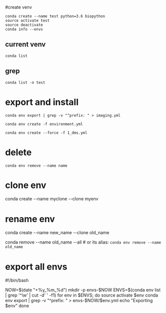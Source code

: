 #create venv

    conda create --name test python=3.6 biopython
    source activate test
    source deactivate
    conda info --envs

## current venv
    conda list 

## grep

    conda list -n test

# export and install

    conda env export | grep -v "^prefix: " > imaging.yml

    conda env create -f environment.yml

    conda env create --force -f 1_dms.yml

# delete  

    conda env remove --name name

# clone env

conda create --name myclone --clone myenv

# rename env

conda create --name new_name --clone old_name

conda remove --name old_name --all # or its alias: `conda env remove --name old_name`

# export all envs

#!/bin/bash

NOW=$(date "+%y_%m_%d")
mkdir -p envs-$NOW
ENVS=$(conda env list | grep '^\w' | cut -d' ' -f1)
for env in $ENVS; do
    source activate $env
    conda env export | grep -v "^prefix: " > envs-$NOW/$env.yml
    echo "Exporting $env"
done
